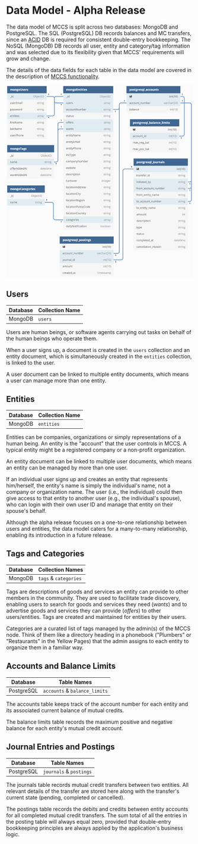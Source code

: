 # Data Model - Alpha Release

The data model of MCCS is split across two databases: MongoDB and PostgreSQL. The SQL (PostgreSQL) DB records balances and MC transfers, since an [ACID](https://en.wikipedia.org/wiki/ACID) DB is required for consistent double-entry bookkeeping. The NoSQL (MongoDB) DB records all user, entity and category/tag information and was selected due to its flexibility given that MCCS' requirements will grow and change.

The details of the data fields for each table in the data model are covered in the description of [MCCS functionality](alpha-functionality.md).

![Data Model Diagram](alpha-data-model.png)

## Users

Database | Collection Name
--- | ---
MongoDB | `users`

Users are human beings, or software agents carrying out tasks on behalf of the human beings who operate them.

When a user signs up, a document is created in the `users` collection and an entity document, which is simultaneously created in the `entities` collection, is linked to the user.

A user document can be linked to multiple entity documents, which means a user can manage more than one entity.

## Entities

Database | Collection Name
--- | ---
MongoDB | `entities`

Entities can be companies, organizations or simply representations of a human being. An entity is the "account" that the user controls in MCCS. A typical entity might be a registered company or a non-profit organization.

An entity document can be linked to multiple user documents, which means an entity can be managed by more than one user.

If an individual user signs up and creates an entity that represents him/herself, the entity's name is simply the individual's name, not a company or organization name. The user (i.e., the individual) could then give access to that entity to another user (e.g., the individual's spouse), who can login with their own user ID and manage that entity on their spouse's behalf.

Although the alpha release focuses on a one-to-one relationship between users and entities, the data model caters for a many-to-many relationship, enabling its introduction in a future release.

## Tags and Categories

Database | Collection Names
--- | ---
MongoDB | `tags` & `categories`

Tags are descriptions of goods and services an entity can provide to other members in the community. They are used to facilitate trade discovery, enabling users to search for goods and services they need (_wants_) and to advertise goods and services they can provide (_offers_) to other users/entities. Tags are created and maintained for entities by their users.

Categories are a curated list of tags managed by the admin(s) of the MCCS node. Think of them like a directory heading in a phonebook ("Plumbers" or "Restaurants" in the Yellow Pages) that the admin assigns to each entity to organize them in a familiar way.

## Accounts and Balance Limits

Database | Table Names
--- | ---
PostgreSQL | `accounts` & `balance_limits`

The accounts table keeps track of the account number for each entity and its associated current balance of mutual credits.

The balance limits table records the maximum positive and negative balance for each entity's mutual credit account.

## Journal Entries and Postings

Database | Table Names
--- | ---
PostgreSQL | `journals` & `postings`

The journals table records mutual credit transfers between two entities. All relevant details of the transfer are stored here along with the transfer's current state (pending, completed or cancelled).

The postings table records the debits and credits between entity accounts for all completed mutual credit transfers. The sum total of all the entries in the posting table will always equal zero, provided that double-entry bookkeeping principles are always applied by the application's business logic.